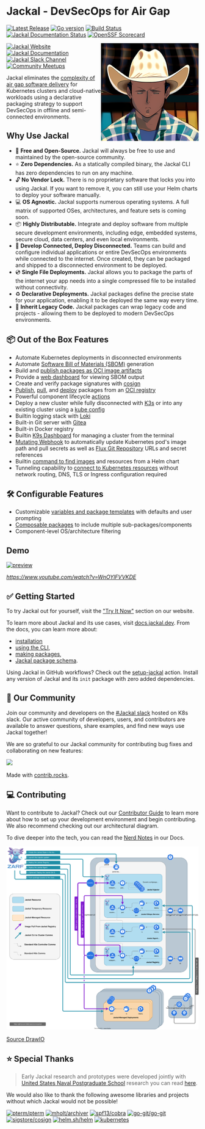 # Jackal - DevSecOps for Air Gap

[![Latest Release](https://img.shields.io/github/v/release/defenseunicorns/jackal)](https://github.com/defenseunicorns/jackal/releases)
[![Go version](https://img.shields.io/github/go-mod/go-version/defenseunicorns/jackal?filename=go.mod)](https://go.dev/)
[![Build Status](https://img.shields.io/github/actions/workflow/status/defenseunicorns/jackal/release.yml)](https://github.com/defenseunicorns/jackal/actions/workflows/release.yml)
[![Jackal Documentation Status](https://api.netlify.com/api/v1/badges/fe846ae4-25fb-4274-9968-90782640ee9f/deploy-status)](https://app.netlify.com/sites/jackal-docs/deploys)
[![OpenSSF Scorecard](https://api.securityscorecards.dev/projects/github.com/defenseunicorns/jackal/badge)](https://api.securityscorecards.dev/projects/github.com/defenseunicorns/jackal)

<img align="right" alt="jackal logo" src=".images/jackal-logo.png"  height="256" />

[![Jackal Website](https://img.shields.io/badge/web-jackal.dev-6d87c3)](https://jackal.dev/)
[![Jackal Documentation](https://img.shields.io/badge/docs-docs.jackal.dev-775ba1)](https://docs.jackal.dev/)
[![Jackal Slack Channel](https://img.shields.io/badge/k8s%20slack-jackal-40a3dd)](https://kubernetes.slack.com/archives/C03B6BJAUJ3)
[![Community Meetups](https://img.shields.io/badge/community-meetups-22aebb)](https://github.com/defenseunicorns/jackal/issues/2202)

Jackal eliminates the [complexity of air gap software delivery](https://www.itopstimes.com/contain/air-gap-kubernetes-considerations-for-running-cloud-native-applications-without-the-cloud/) for Kubernetes clusters and cloud-native workloads using a declarative packaging strategy to support DevSecOps in offline and semi-connected environments.

## Why Use Jackal

- 💸 **Free and Open-Source.** Jackal will always be free to use and maintained by the open-source community.
- ⭐️ **Zero Dependencies.** As a statically compiled binary, the Jackal CLI has zero dependencies to run on any machine.
- 🔓 **No Vendor Lock.** There is no proprietary software that locks you into using Jackal. If you want to remove it, you can still use your Helm charts to deploy your software manually.
- 💻 **OS Agnostic.** Jackal supports numerous operating systems. A full matrix of supported OSes, architectures, and feature sets is coming soon.
- 📦 **Highly Distributable.** Integrate and deploy software from multiple secure development environments, including edge, embedded systems, secure cloud, data centers, and even local environments.
- 🚀 **Develop Connected, Deploy Disconnected.** Teams can build and configure individual applications or entire DevSecOps environments while connected to the internet. Once created, they can be packaged and shipped to a disconnected environment to be deployed.
- 💿 **Single File Deployments.** Jackal allows you to package the parts of the internet your app needs into a single compressed file to be installed without connectivity.
- ♻️ **Declarative Deployments.** Jackal packages define the precise state for your application, enabling it to be deployed the same way every time.
- 🦖 **Inherit Legacy Code.** Jackal packages can wrap legacy code and projects - allowing them to be deployed to modern DevSecOps environments.

## 📦 Out of the Box Features

- Automate Kubernetes deployments in disconnected environments
- Automate [Software Bill of Materials (SBOM)](https://docs.jackal.dev/docs/create-a-jackal-package/package-sboms) generation
- Build and [publish packages as OCI image artifacts](https://docs.jackal.dev/docs/jackal-tutorials/publish-and-deploy)
- Provide a [web dashboard](https://docs.jackal.dev/docs/deploy-a-jackal-package/view-sboms) for viewing SBOM output
- Create and verify package signatures with [cosign](https://github.com/sigstore/cosign)
- [Publish](https://docs.jackal.dev/docs/the-jackal-cli/cli-commands/jackal_package_publish), [pull](https://docs.jackal.dev/docs/the-jackal-cli/cli-commands/jackal_package_pull), and [deploy](https://docs.jackal.dev/docs/the-jackal-cli/cli-commands/jackal_package_deploy) packages from an [OCI registry](https://opencontainers.org/)
- Powerful component lifecycle [actions](https://docs.jackal.dev/docs/create-a-jackal-package/component-actions)
- Deploy a new cluster while fully disconnected with [K3s](https://k3s.io/) or into any existing cluster using a [kube config](https://kubernetes.io/docs/concepts/configuration/organize-cluster-access-kubeconfig/)
- Builtin logging stack with [Loki](https://grafana.com/oss/loki/)
- Built-in Git server with [Gitea](https://gitea.io/en-us/)
- Built-in Docker registry
- Builtin [K9s Dashboard](https://k9scli.io/) for managing a cluster from the terminal
- [Mutating Webhook](adr/0005-mutating-webhook.md) to automatically update Kubernetes pod's image path and pull secrets as well as [Flux Git Repository](https://fluxcd.io/docs/components/source/gitrepositories/) URLs and secret references
- Builtin [command to find images](https://docs.jackal.dev/docs/the-jackal-cli/cli-commands/jackal_dev_find-images) and resources from a Helm chart
- Tunneling capability to [connect to Kubernetes resources](https://docs.jackal.dev/docs/the-jackal-cli/cli-commands/jackal_connect) without network routing, DNS, TLS or Ingress configuration required

## 🛠️ Configurable Features

- Customizable [variables and package templates](https://docs.jackal.dev/examples/variables/) with defaults and user prompting
- [Composable packages](https://docs.jackal.dev/docs/create-a-jackal-package/jackal-components#composing-package-components) to include multiple sub-packages/components
- Component-level OS/architecture filtering

## Demo

[![preview](.images/jackal-v0.21-preview.gif)](https://www.youtube.com/watch?v=WnOYlFVVKDE)

_<https://www.youtube.com/watch?v=WnOYlFVVKDE>_

## ✅ Getting Started

To try Jackal out for yourself, visit the ["Try It Now"](https://jackal.dev/install) section on our website.

To learn more about Jackal and its use cases, visit [docs.jackal.dev](https://docs.jackal.dev/docs/jackal-overview). From the docs, you can learn more about:

- [installation](https://docs.jackal.dev/docs/getting-started/#installing-jackal)
- [using the CLI](https://docs.jackal.dev/docs/the-jackal-cli/),
- [making packages](https://docs.jackal.dev/docs/create-a-jackal-package/jackal-packages/),
- [Jackal package schema](https://docs.jackal.dev/docs/create-a-jackal-package/jackal-schema).

Using Jackal in GitHub workflows? Check out the [setup-jackal](https://github.com/defenseunicorns/setup-jackal) action. Install any version of Jackal and its `init` package with zero added dependencies.

## 🫶 Our Community

Join our community and developers on the [#Jackal slack](https://jackal.dev/slack) hosted on K8s slack. Our active community of developers, users, and contributors are available to answer questions, share examples, and find new ways use Jackal together!

We are so grateful to our Jackal community for contributing bug fixes and collaborating on new features:

<a href="https://github.com/defenseunicorns/jackal/graphs/contributors">
  <img src="https://contrib.rocks/image?repo=defenseunicorns/jackal" />
</a>

Made with [contrib.rocks](https://contrib.rocks).

## 💻 Contributing

Want to contribute to Jackal?
Check out our [Contributor Guide](https://docs.jackal.dev/docs/contribute-to-jackal/contributor-guide) to learn more about how to set up your development environment and begin contributing.
We also recommend checking out our architectural diagram.

To dive deeper into the tech, you can read the [Nerd Notes](https://docs.jackal.dev/docs/contribute-to-jackal/nerd-notes) in our Docs.

![Architecture Diagram](./docs/.images/architecture.drawio.svg)

[Source DrawIO](docs/.images/architecture.drawio.svg)

## ⭐️ Special Thanks

> Early Jackal research and prototypes were developed jointly with [United States Naval Postgraduate School](https://nps.edu/) research you can read [here](https://calhoun.nps.edu/handle/10945/68688).

We would also like to thank the following awesome libraries and projects without which Jackal would not be possible!

[![pterm/pterm](https://img.shields.io/badge/pterm%2Fpterm-007d9c?logo=go&logoColor=white)](https://github.com/pterm/pterm)
[![mholt/archiver](https://img.shields.io/badge/mholt%2Farchiver-007d9c?logo=go&logoColor=white)](https://github.com/mholt/archiver)
[![spf13/cobra](https://img.shields.io/badge/spf13%2Fcobra-007d9c?logo=go&logoColor=white)](https://github.com/spf13/cobra)
[![go-git/go-git](https://img.shields.io/badge/go--git%2Fgo--git-007d9c?logo=go&logoColor=white)](https://github.com/go-git/go-git)
[![sigstore/cosign](https://img.shields.io/badge/sigstore%2Fcosign-2a1e71?logo=linuxfoundation&logoColor=white)](https://github.com/sigstore/cosign)
[![helm.sh/helm](https://img.shields.io/badge/helm.sh%2Fhelm-0f1689?logo=helm&logoColor=white)](https://github.com/helm/helm)
[![kubernetes](https://img.shields.io/badge/kubernetes-316ce6?logo=kubernetes&logoColor=white)](https://github.com/kubernetes)
